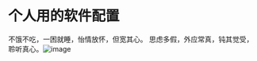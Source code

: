 # 个人用的软件配置

不饿不吃，一困就睡，怡情放怀，但宽其心。
思虑多假，外应常真，钝其觉受，聆听真心。![image](https://user-images.githubusercontent.com/2332112/156884528-fcae9c82-48d7-43e1-8dff-dd8ba657a9c3.png)
